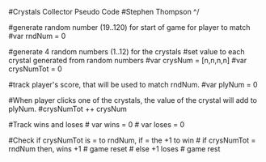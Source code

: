 #Crystals Collector Pseudo Code
#Stephen Thompson \^/

#generate random number (19..120) for start of game for player to match
    #var rndNum = 0 

#generate 4 random numbers (1..12) for the crystals
    #set value to each crystal generated from random numbers
        #var crysNum = [n,n,n,n]
        #var crysNumTot = 0

#track player's score, that will be used to match rndNum.
    #var plyNum = 0

#When player clicks one of the crystals, the value of the crystal will add to plyNum.
    #crysNumTot ++ crysNum

#Track wins and loses
    # var wins = 0
    # var loses = 0

#Check if crysNumTot is = to rndNum, if = the +1 to win
    # if crysNumTot = rndNum then, wins +1
        # game reset
    # else +1 loses
        # game rest

